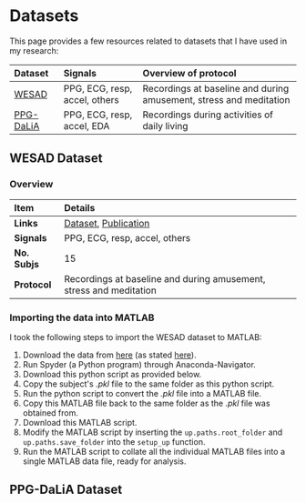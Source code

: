 # Datasets

This page provides a few resources related to datasets that I have used in my research:

| Dataset     | Signals | Overview of protocol | 
| :--- | :--- | :--- |
| [WESAD](#wesad-dataset) | PPG, ECG, resp, accel, others | Recordings at baseline and during amusement, stress and meditation |
| [PPG-DaLiA](#ppg-dalia-dataset) | PPG, ECG, resp, accel, EDA | Recordings during activities of daily living |

## WESAD Dataset

### Overview

| Item | Details |
| :--- | :--- |
| **Links** | [Dataset](https://archive.ics.uci.edu/ml/datasets/WESAD+%28Wearable+Stress+and+Affect+Detection%29), [Publication](https://doi.org/10.1145/3242969.3242985) |
| **Signals** | PPG, ECG, resp, accel, others |
| **No. Subjs** | 15 |
| **Protocol** | Recordings at baseline and during amusement, stress and meditation |

### Importing the data into MATLAB

I took the following steps to import the WESAD dataset to MATLAB:

1. Download the data from [here](https://uni-siegen.sciebo.de/s/HGdUkoNlW1Ub0Gx) (as stated [here](https://ubicomp.eti.uni-siegen.de/home/datasets/icmi18/)).
2. Run Spyder (a Python program) through Anaconda-Navigator.
3. Download this python script as provided below.
4. Copy the subject's _.pkl_ file to the same folder as this python script.
5. Run the python script to convert the _.pkl_ file into a MATLAB file.
6. Copy this MATLAB file back to the same folder as the _.pkl_ file was obtained from.
7. Download this MATLAB script.
8. Modify the MATLAB script by inserting the `up.paths.root_folder` and `up.paths.save_folder` into the `setup_up` function.
9. Run the MATLAB script to collate all the individual MATLAB files into a single MATLAB data file, ready for analysis.

## PPG-DaLiA Dataset